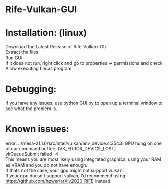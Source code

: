 # Rife-Vulkan-GUI
# Installation: (linux)
Download the Latest Release of Rife-Vulkan-GUI <br />
Extract the files <br />
Run GUI <br />
If it does not run, right click and go to properties -> permissions and check Allow executing file as program<br />

# Debugging:
If you have any issues, use python GUI.py to open up a terminal window to see what the problem is.<br />

# Known issues: <br />
error: ../mesa-21.1.6/src/intel/vulkan/anv_device.c:3543: GPU hung on one of our command buffers (VK_ERROR_DEVICE_LOST) <br />
vkQueueSubmit failed -4 <br />
This means you are most likely using integrated graphics, using your RAM as VRAM and you do not have enough.<br />
If thats not the case, your gpu might not support vulkan. <br />
If your gpu doesn't support vulkan, I'd recommend using https://github.com/hzwer/arXiv2020-RIFE instead.
